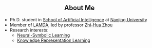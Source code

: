 <h2 align="center"> About Me </h2>

- Ph.D. student in [School of Artificial Intelligence](https://ai.nju.edu.cn/) at [Nanjing University](https://www.nju.edu.cn/en/)
- Member of [LAMDA](http://www.lamda.nju.edu.cn/MainPage.ashx), led by professor [Zhi-Hua Zhou](http://www.lamda.nju.edu.cn/zhouzh/)
- Research interests: 
  - [Neural-Symbolic Learning](https://analyticsindiamag.com/what-is-neuro-symbolic-ai-and-why-are-researchers-gushing-over-it/)
  - [Knowledge Representation Learning](https://towardsdatascience.com/gentle-introduction-to-knowledge-representation-learning-1ee873830219)
